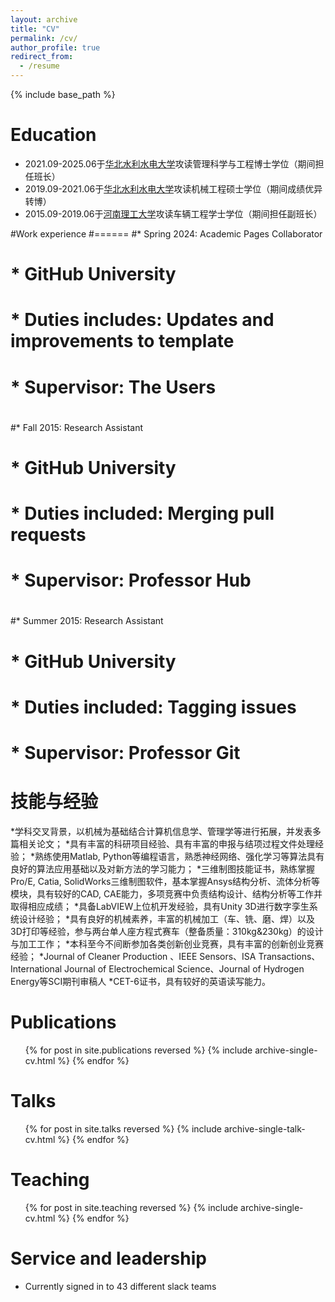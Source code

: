 ```yaml
---
layout: archive
title: "CV"
permalink: /cv/
author_profile: true
redirect_from:
  - /resume
---
```


{% include base_path %}

Education
======
* 2021.09-2025.06于[华北水利水电大学](https://ncwu.edu.cn/)攻读管理科学与工程博士学位（期间担任班长）
* 2019.09-2021.06于[华北水利水电大学](https://ncwu.edu.cn/)攻读机械工程硕士学位（期间成绩优异转博）
* 2015.09-2019.06于[河南理工大学](https://www.hpu.edu.cn/)攻读车辆工程学士学位（期间担任副班长）

#Work experience
#======
#* Spring 2024: Academic Pages Collaborator
#  * GitHub University
#  * Duties includes: Updates and improvements to template
#  * Supervisor: The Users
#
#* Fall 2015: Research Assistant
#  * GitHub University
 # * Duties included: Merging pull requests
#  * Supervisor: Professor Hub
#
#* Summer 2015: Research Assistant
#  * GitHub University
#  * Duties included: Tagging issues
 # * Supervisor: Professor Git
  
技能与经验
======
*学科交叉背景，以机械为基础结合计算机信息学、管理学等进行拓展，并发表多篇相关论文；
*具有丰富的科研项目经验、具有丰富的申报与结项过程文件处理经验；
*熟练使用Matlab, Python等编程语言，熟悉神经网络、强化学习等算法具有良好的算法应用基础以及对新方法的学习能力；
*三维制图技能证书，熟练掌握Pro/E, Catia, SolidWorks三维制图软件，基本掌握Ansys结构分析、流体分析等模块，具有较好的CAD, CAE能力，多项竞赛中负责结构设计、结构分析等工作并取得相应成绩；
*具备LabVIEW上位机开发经验，具有Unity 3D进行数字孪生系统设计经验；
*具有良好的机械素养，丰富的机械加工（车、铣、磨、焊）以及3D打印等经验，参与两台单人座方程式赛车（整备质量：310kg&230kg）的设计与加工工作；
*本科至今不间断参加各类创新创业竞赛，具有丰富的创新创业竞赛经验；
*Journal of Cleaner Production 、IEEE Sensors、ISA Transactions、International Journal of Electrochemical Science、Journal of Hydrogen Energy等SCI期刊审稿人
*CET-6证书，具有较好的英语读写能力。


Publications
======
  <ul>{% for post in site.publications reversed %}
    {% include archive-single-cv.html %}
  {% endfor %}</ul>
  
Talks
======
  <ul>{% for post in site.talks reversed %}
    {% include archive-single-talk-cv.html  %}
  {% endfor %}</ul>
  
Teaching
======
  <ul>{% for post in site.teaching reversed %}
    {% include archive-single-cv.html %}
  {% endfor %}</ul>
  
Service and leadership
======
* Currently signed in to 43 different slack teams
